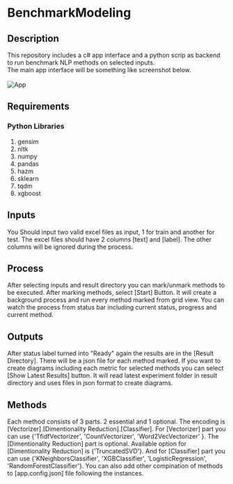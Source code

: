 # BenchmarkModeling
## Description
This repository includes a c# app interface and a python scrip as backend to run benchmark NLP methods on selected inputs.
<br/>
The main app interface will be something like screenshot below.
<br/>
<br/>
![App](https://user-images.githubusercontent.com/11568577/126013081-be2927eb-edb7-4bf1-a7d4-94fecf9e8361.PNG)

## Requirements
### Python Libraries
1. gensim
2. nltk
3. numpy
4. pandas
5. hazm
6. sklearn
7. tqdm
8. xgboost

## Inputs
You Should input two valid excel files as input, 1 for train and another for test. The excel files should have 2 columns [text] and [label]. The other columns will be ignored during the process.

## Process
After selecting inputs and result directory you can mark/unmark methods to be executed. After marking methods, select [Start] Button. It will create a background process and run every method marked from grid view. You can watch the process from status bar including current status, progress and current method.

## Outputs
After status label turned into "Ready" again the results are in the [Result Directory]. There will be a json file for each method marked. If you want to create diagrams including each metric for selected methods you can select [Show Latest Results] button. It will read latest experiment folder in result directory and uses files in json format to create diagrams.

## Methods
Each method consists of 3 parts. 2 essential and 1 optional. The encoding is [Vectorizer].[Dimentionality Reduction].[Classifier]. For [Vectorizer] part you can use {'TfidfVectorizer', 'CountVectorizer', 'Word2VecVectorizer' }. The [Dimentionality Reduction] part is optional. Available option for [Dimentionality Reduction] is {'TruncatedSVD'}. And for [Classifier] part you can use {'KNeighborsClassifier', 'XGBClassifier', 'LogisticRegression', 'RandomForestClassifier'}. You can also add other compination of methods to [app.config.json] file following the instances.
